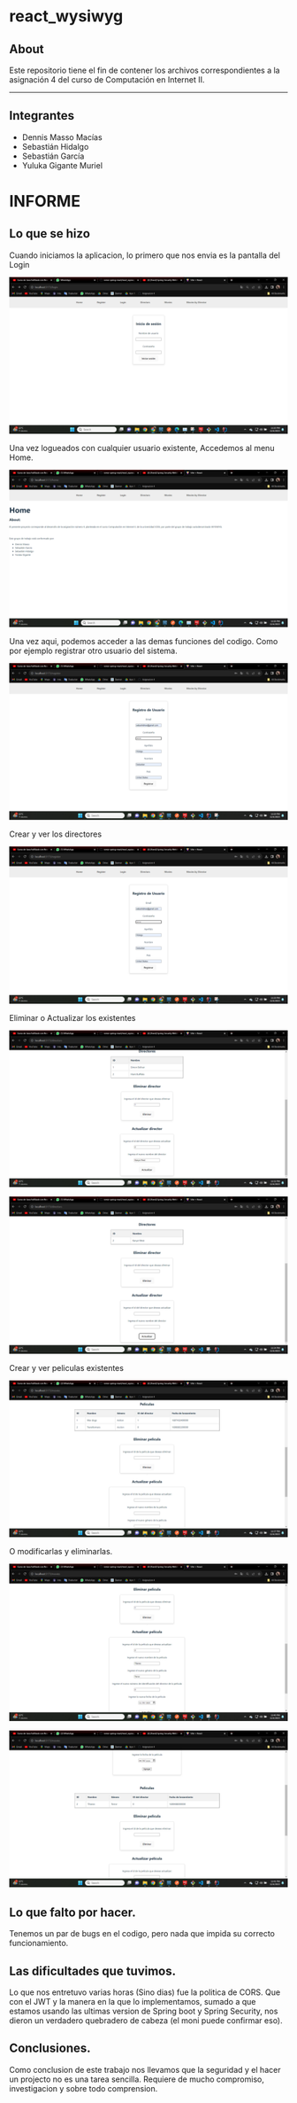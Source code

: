 # react_wysiwyg

## About

Este repositorio tiene el fin de contener los archivos correspondientes a la asignación 4 del curso de Computación en Internet II.

---

## Integrantes

- Dennis Masso Macías
- Sebastián Hidalgo
- Sebastián García
- Yuluka Gigante Muriel

# INFORME

## Lo que se hizo

Cuando iniciamos la aplicacion, lo primero que nos envia es la pantalla del Login

![Alt text](Login.png)

Una vez logueados con cualquier usuario existente, Accedemos al menu Home.

![Alt text](Home.png)

Una vez aqui, podemos acceder a las demas funciones del codigo. Como por ejemplo registrar otro usuario del sistema.

![Alt text](Register.png)

Crear y ver los directores

![Alt text](DirectorCreate.png)

Eliminar o Actualizar los existentes

![Alt text](DirectorDeleteUpdate1.png)

![Alt text](DirectorDeleteUpdate2.png)

Crear y ver peliculas existentes

![Alt text](CreateMovie.png)

O modificarlas y eliminarlas.

![Alt text](DeleteUpdateMovie1.png)

![Alt text](DeleteUpdateMovie2.png)

## Lo que falto por hacer.

Tenemos un par de bugs en el codigo, pero nada que impida su correcto funcionamiento. 

## Las dificultades que tuvimos. 

Lo que nos entretuvo varias horas (Sino dias) fue la politica de CORS. Que con el JWT y la manera en la que lo implementamos, sumado a que estamos usando las ultimas version de Spring boot y Spring Security, nos dieron un verdadero quebradero de cabeza (el moni puede confirmar eso).

## Conclusiones. 

Como conclusion de este trabajo nos llevamos que la seguridad y el hacer un projecto no es una tarea sencilla. Requiere de mucho compromiso, investigacion y sobre todo comprension. 